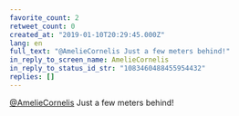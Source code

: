 ```yaml
---
favorite_count: 2
retweet_count: 0
created_at: "2019-01-10T20:29:45.000Z"
lang: en
full_text: "@AmelieCornelis Just a few meters behind!"
in_reply_to_screen_name: AmelieCornelis
in_reply_to_status_id_str: "1083460488455954432"
replies: []
---
```


[@AmelieCornelis](https://twitter.com/AmelieCornelis) Just a few meters behind!

